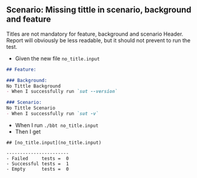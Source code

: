 ## Scenario: Missing tittle in scenario, background and feature

Titles are not mandatory for feature, background and scenario Header.
Report will obviously be less readable, but it should not prevent to run the test.

- Given the new file `no_title.input`
```md
## Feature:

### Background: 
No Tittle Background
- When I successfully run `sut --version`

### Scenario:
No Tittle Scenario
- When I successfully run `sut -v`

```

- When I run `./bbt no_title.input`
- Then I get 
```
## [no_title.input](no_title.input)  

-----------------------
- Failed     tests =  0
- Successful tests =  1
- Empty      tests =  0
```